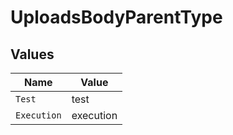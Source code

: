 # UploadsBodyParentType


## Values

| Name        | Value       |
| ----------- | ----------- |
| `Test`      | test        |
| `Execution` | execution   |